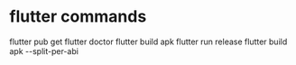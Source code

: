 # flutter commands
flutter pub get
flutter doctor
flutter build apk
flutter run release
flutter build apk --split-per-abi
